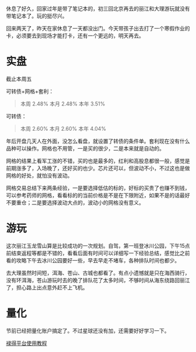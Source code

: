 休息了好久，回家过年是带了笔记本的，初三回北京再去的丽江和大理游玩就没有带笔记本了。玩的挺尽兴。

回来两天了，昨天在家休息了一天都没出门。今天带孩子出去打了一个寒假作业的卡，必须要去到现场才能打卡，还有一个更远的，明天再去。

# 实盘

截止本周五

可转债+网格+套利：

> 本周	2.48%	本月	2.48%	本年	3.51%
                            
                            
可转债：                            
                            
> 本周	2.60%	本月	2.60%	本年	4.04%

年后开盘几天人在外面，没怎么看盘，就设置了转债的条件单。套利现在没有什么品种可以操作。网格也不用管，一是买的很少，二是本来就是自动的。

网格的结果上看军工涨的不错，买的也是最多的，红利和高股息都很一般，感觉是前期涨多了，入场晚了，还好买的也少。芯片还可以，但波动不小，不过这也是做网格的好处，就怕没有波动。

网格交易总结下来两条经验，一是要选择低估的标的，好标的买贵了也赚不到钱，可以参考药师的网格，看看标的的当前价格是不是在下限附近，如果不是的话最好不要重仓；二是要选择波动大点的，波动小的网格没有意义。


# 游玩

这次丽江玉龙雪山算是比较成功的一次规划。自驾，第一班登冰川公园，下午15点前结束返程等都是不错的，看看后面有时间可以详细写一下经验总结，感觉比之前看的攻略下午去冰川公园要好一些，早去早走不堵车，各种排队时间也都少。

去大理虽然时间短，洱海、苍山、古城也都看了。有点小遗憾就是只在海西骑行，没有环洱海，苍山游玩时去的晚了排队花了太多时间，不够时间从海东绕路回丽江了，担心路上出点意外赶不上飞机。

# 量化

节前已经把量化账户搞定了。不过星球还没有加，还需要好好学习一下。

[䘵得平台使用教程](https://mp.weixin.qq.com/mp/appmsgalbum?action=getalbum&__biz=MzkwMDUxNjk5MA==&scene=1&album_id=3018466164626489348&count=3#wechat_redirect)


